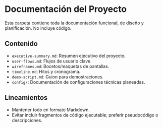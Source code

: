 # Documentación del Proyecto

Esta carpeta contiene toda la documentación funcional, de diseño y planificación. No incluye código.

## Contenido

- `executive-summary.md`: Resumen ejecutivo del proyecto.
- `user-flows.md`: Flujos de usuario clave.
- `wireframes.md`: Bocetos/maquetas de pantallas.
- `timeline.md`: Hitos y cronograma.
- `demo-script.md`: Guion para demostraciones.
- `config/`: Documentación de configuraciones técnicas planeadas.

## Lineamientos

- Mantener todo en formato Markdown.
- Evitar incluir fragmentos de código ejecutable; preferir pseudocódigo o descripciones.
